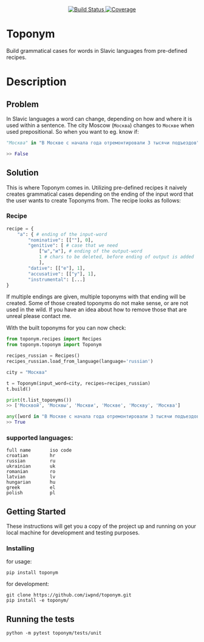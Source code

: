 <p align="center">
<a href="https://github.com/iwpnd/toponym/actions" target="_blank">
    <img src="https://github.com/iwpnd/toponym/workflows/build/badge.svg?branch=master" alt="Build Status">
</a>
<a href="https://codecov.io/gh/iwpnd/toponym" target="_blank">
    <img src="https://codecov.io/gh/iwpnd/toponym/branch/master/graph/badge.svg" alt="Coverage">
</a>
</p>


# Toponym

Build grammatical cases for words in Slavic languages from pre-defined recipes.

# Description

## Problem
In Slavic languages a word can change, depending on how and where it is used within a sentence. The city Moscow (`Москва`) changes to `Москве` when used prepositional.
So when you want to eg. know if:

```python
"Москва" in "В Москве с начала года отремонтировали 3 тысячи подъездов"

>> False
```

## Solution
This is where Toponym comes in. Utilizing pre-defined recipes it naively creates grammatical cases depending on the ending of the input word that the user wants to create Toponyms from. The recipe looks as follows:

### Recipe
```python
recipe = {
    "а": { # ending of the input-word
        "nominative": [[""], 0],
        "genitive": [ # case that we need
            ["ы","и"], # ending of the output-word
            1 # chars to be deleted, before ending of output is added
            ],
        "dative": [["е"], 1],
        "accusative": [["у"], 1],
        "instrumental": [...]
}
```

If multiple endings are given, multiple toponyms with that ending will be created. Some of those created toponyms do not make sense, or are not used in the wild. If you have an idea about how to remove those that are unreal please contact me.

With the built toponyms for you can now check:

```python
from toponym.recipes import Recipes
from toponym.toponym import Toponym

recipes_russian = Recipes()
recipes_russian.load_from_language(language='russian')

city = "Москва"

t = Toponym(input_word=city, recipes=recipes_russian)
t.build()

print(t.list_toponyms())
>> ['Москвой', 'Москвы', 'Москви', 'Москве', 'Москву', 'Москва']

any([word in "В Москве с начала года отремонтировали 3 тысячи подъездов" for word in tn.list_toponyms()])
>> True
```


### supported languages:

```
full name		iso code
croatian		hr
russian		    ru
ukrainian		uk
romanian		ro
latvian		    lv
hungarian		hu
greek		    el
polish		    pl
```

## Getting Started

These instructions will get you a copy of the project up and running on your local machine for development and testing purposes.

### Installing

for usage:
```
pip install toponym
```

for development:
```
git clone https://github.com/iwpnd/toponym.git
pip install -e toponym/
```

## Running the tests

```
python -m pytest toponym/tests/unit
```
